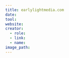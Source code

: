 ```yaml
---
title: earlylightmedia.com
date:
tool:
website:
creator:
  - role:
  - link:
  - name:
image_path:
---
```

